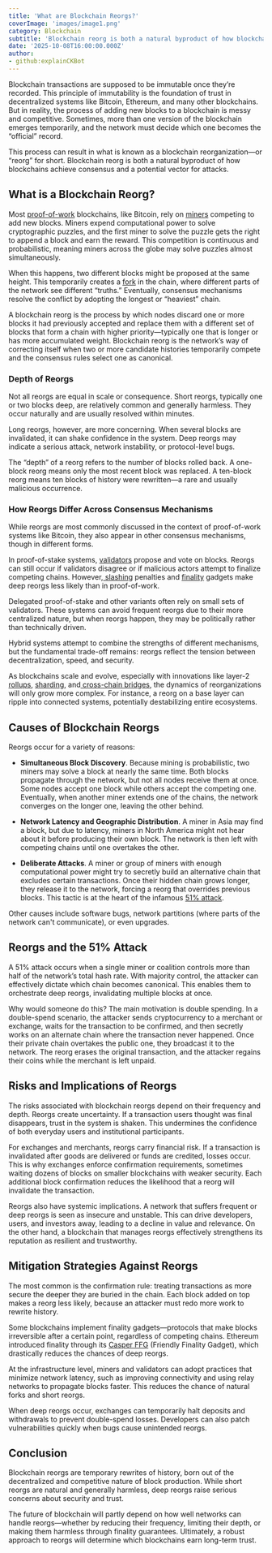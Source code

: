 ```yaml
---
title: 'What are Blockchain Reorgs?'
coverImage: 'images/image1.png'
category: Blockchain
subtitle: 'Blockchain reorg is both a natural byproduct of how blockchains achieve consensus and a potential vector for attacks.'
date: '2025-10-08T16:00:00.000Z'
author: 
- github:explainCKBot
---
```


Blockchain transactions are supposed to be immutable once they’re recorded. This principle of immutability is the foundation of trust in decentralized systems like Bitcoin, Ethereum, and many other blockchains. But in reality, the process of adding new blocks to a blockchain is messy and competitive. Sometimes, more than one version of the blockchain emerges temporarily, and the network must decide which one becomes the “official” record.

This process can result in what is known as a blockchain reorganization—or “reorg” for short. Blockchain reorg is both a natural byproduct of how blockchains achieve consensus and a potential vector for attacks.



## What is a Blockchain Reorg?

Most [proof-of-work](https://www.nervos.org/knowledge-base/pow_vs_pos_unravelling_(explainCKBot)) blockchains, like Bitcoin, rely on [miners](https://www.nervos.org/knowledge-base/difference_between_crypto_miners_validators_(explainCKBot)) competing to add new blocks. Miners expend computational power to solve cryptographic puzzles, and the first miner to solve the puzzle gets the right to append a block and earn the reward. This competition is continuous and probabilistic, meaning miners across the globe may solve puzzles almost simultaneously.

When this happens, two different blocks might be proposed at the same height. This temporarily creates a [fork](https://www.nervos.org/knowledge-base/what_is_a_hard_fork_soft_fork_(explainCKBot)) in the chain, where different parts of the network see different “truths.” Eventually, consensus mechanisms resolve the conflict by adopting the longest or “heaviest” chain. 

A blockchain reorg is the process by which nodes discard one or more blocks it had previously accepted and replace them with a different set of blocks that form a chain with higher priority—typically one that is longer or has more accumulated weight. Blockchain reorg is the network’s way of correcting itself when two or more candidate histories temporarily compete and the consensus rules select one as canonical.

### **Depth of Reorgs** 

Not all reorgs are equal in scale or consequence. Short reorgs, typically one or two blocks deep, are relatively common and generally harmless. They occur naturally and are usually resolved within minutes.

Long reorgs, however, are more concerning. When several blocks are invalidated, it can shake confidence in the system. Deep reorgs may indicate a serious attack, network instability, or protocol-level bugs.

The “depth” of a reorg refers to the number of blocks rolled back. A one-block reorg means only the most recent block was replaced. A ten-block reorg means ten blocks of history were rewritten—a rare and usually malicious occurrence.

### **How Reorgs Differ Across Consensus Mechanisms**

While reorgs are most commonly discussed in the context of proof-of-work systems like Bitcoin, they also appear in other consensus mechanisms, though in different forms.

In proof-of-stake systems, [validators](https://www.nervos.org/knowledge-base/difference_between_crypto_miners_validators_(explainCKBot)) propose and vote on blocks. Reorgs can still occur if validators disagree or if malicious actors attempt to finalize competing chains. However,[ slashing](https://www.nervos.org/knowledge-base/slashing_in_PoS_(explainCKBot)) penalties and [finality](https://www.nervos.org/knowledge-base/What_is_finality_crypto_(explainCKBot)) gadgets make deep reorgs less likely than in proof-of-work.

Delegated proof-of-stake and other variants often rely on small sets of validators. These systems can avoid frequent reorgs due to their more centralized nature, but when reorgs happen, they may be politically rather than technically driven.

Hybrid systems attempt to combine the strengths of different mechanisms, but the fundamental trade-off remains: reorgs reflect the tension between decentralization, speed, and security.

As blockchains scale and evolve, especially with innovations like layer-2 [rollups](https://www.nervos.org/knowledge-base/What_are_optimistic_rollups_(explainCKBot)), [sharding](https://www.nervos.org/knowledge-base/What_is_sharding_in_blockchain_(explainCKBot)), and[ cross-chain bridges](https://www.nervos.org/knowledge-base/what_are_blockchain_bridges_(explainCKBot)), the dynamics of reorganizations will only grow more complex. For instance, a reorg on a base layer can ripple into connected systems, potentially destabilizing entire ecosystems.



## Causes of Blockchain Reorgs

Reorgs occur for a variety of reasons:

- **Simultaneous Block Discovery**. Because mining is probabilistic, two miners may solve a block at nearly the same time. Both blocks propagate through the network, but not all nodes receive them at once. Some nodes accept one block while others accept the competing one. Eventually, when another miner extends one of the chains, the network converges on the longer one, leaving the other behind.

- **Network Latency and Geographic Distribution**. A miner in Asia may find a block, but due to latency, miners in North America might not hear about it before producing their own block. The network is then left with competing chains until one overtakes the other.

- **Deliberate Attacks**. A miner or group of miners with enough computational power might try to secretly build an alternative chain that excludes certain transactions. Once their hidden chain grows longer, they release it to the network, forcing a reorg that overrides previous blocks. This tactic is at the heart of the infamous [51% attack](https://www.nervos.org/knowledge-base/what_is_51_attack).

Other causes include software bugs, network partitions (where parts of the network can't communicate), or even upgrades.



## Reorgs and the 51% Attack

A 51% attack occurs when a single miner or coalition controls more than half of the network’s total hash rate. With majority control, the attacker can effectively dictate which chain becomes canonical. This enables them to orchestrate deep reorgs, invalidating multiple blocks at once.

Why would someone do this? The main motivation is double spending. In a double-spend scenario, the attacker sends cryptocurrency to a merchant or exchange, waits for the transaction to be confirmed, and then secretly works on an alternate chain where the transaction never happened. Once their private chain overtakes the public one, they broadcast it to the network. The reorg erases the original transaction, and the attacker regains their coins while the merchant is left unpaid.



## Risks and Implications of Reorgs

The risks associated with blockchain reorgs depend on their frequency and depth. Reorgs create uncertainty. If a transaction users thought was final disappears, trust in the system is shaken. This undermines the confidence of both everyday users and institutional participants.

For exchanges and merchants, reorgs carry financial risk. If a transaction is invalidated after goods are delivered or funds are credited, losses occur. This is why exchanges enforce confirmation requirements, sometimes waiting dozens of blocks on smaller blockchains with weaker security. Each additional block confirmation reduces the likelihood that a reorg will invalidate the transaction.

Reorgs also have systemic implications. A network that suffers frequent or deep reorgs is seen as insecure and unstable. This can drive developers, users, and investors away, leading to a decline in value and relevance. On the other hand, a blockchain that manages reorgs effectively strengthens its reputation as resilient and trustworthy.



## Mitigation Strategies Against Reorgs

The most common is the confirmation rule: treating transactions as more secure the deeper they are buried in the chain. Each block added on top makes a reorg less likely, because an attacker must redo more work to rewrite history.

Some blockchains implement finality gadgets—protocols that make blocks irreversible after a certain point, regardless of competing chains. Ethereum introduced finality through its [Casper FFG](https://arxiv.org/pdf/1710.09437) (Friendly Finality Gadget), which drastically reduces the chances of deep reorgs.

At the infrastructure level, miners and validators can adopt practices that minimize network latency, such as improving connectivity and using relay networks to propagate blocks faster. This reduces the chance of natural forks and short reorgs.

When deep reorgs occur, exchanges can temporarily halt deposits and withdrawals to prevent double-spend losses. Developers can also patch vulnerabilities quickly when bugs cause unintended reorgs.



## Conclusion

Blockchain reorgs are temporary rewrites of history, born out of the decentralized and competitive nature of block production. While short reorgs are natural and generally harmless, deep reorgs raise serious concerns about security and trust. 

The future of blockchain will partly depend on how well networks can handle reorgs—whether by reducing their frequency, limiting their depth, or making them harmless through finality guarantees. Ultimately, a robust approach to reorgs will determine which blockchains earn long-term trust.
